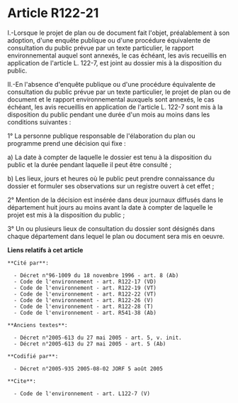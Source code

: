 # Article R122-21

I.-Lorsque le projet de plan ou de document fait l'objet, préalablement à son adoption, d'une enquête publique ou d'une
procédure équivalente de consultation du public prévue par un texte particulier, le rapport environnemental auquel sont
annexés, le cas échéant, les avis recueillis en application de l'article L. 122-7, est joint au dossier mis à la disposition
du public. 

II.-En l'absence d'enquête publique ou d'une procédure équivalente de consultation du public prévue par un texte particulier,
le projet de plan ou de document et le rapport environnemental auxquels sont annexés, le cas échéant, les avis recueillis en
application de l'article L. 122-7 sont mis à la disposition du public pendant une durée d'un mois au moins dans les
conditions suivantes : 

1° La personne publique responsable de l'élaboration du plan ou programme prend une décision qui fixe : 

a) La date à compter de laquelle le dossier est tenu à la disposition du public et la durée pendant laquelle il peut être
consulté ; 

b) Les lieux, jours et heures où le public peut prendre connaissance du dossier et formuler ses observations sur un registre
ouvert à cet effet ; 

2° Mention de la décision est insérée dans deux journaux diffusés dans le département huit jours au moins avant la date à
compter de laquelle le projet est mis à la disposition du public ; 

3° Un ou plusieurs lieux de consultation du dossier sont désignés dans chaque département dans lequel le plan ou document
sera mis en oeuvre.

**Liens relatifs à cet article**

	**Cité par**:

	  - Décret n°96-1009 du 18 novembre 1996 - art. 8 (Ab)
	  - Code de l'environnement - art. R122-17 (VD)
	  - Code de l'environnement - art. R122-19 (VT)
	  - Code de l'environnement - art. R122-22 (VT)
	  - Code de l'environnement - art. R122-26 (V)
	  - Code de l'environnement - art. R122-28 (T)
	  - Code de l'environnement - art. R541-38 (Ab)

	**Anciens textes**:

	  - Décret n°2005-613 du 27 mai 2005 - art. 5, v. init.
	  - Décret n°2005-613 du 27 mai 2005 - art. 5 (Ab)

	**Codifié par**:

	  - Décret n°2005-935 2005-08-02 JORF 5 août 2005

	**Cite**:

	  - Code de l'environnement - art. L122-7 (V)
